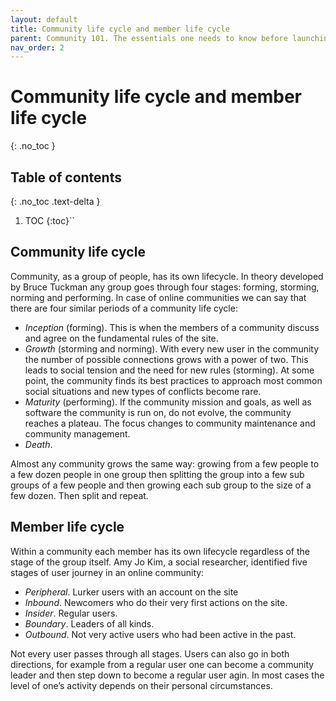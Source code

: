 ```yaml
---
layout: default
title: Community life cycle and member life cycle
parent: Community 101. The essentials one needs to know before launching a community
nav_order: 2
---
```


# Community life cycle and member life cycle
{: .no_toc }

## Table of contents
{: .no_toc .text-delta }

1. TOC
{:toc}``

## Community life cycle

Community, as a group of people, has its own lifecycle. In theory developed by Bruce Tuckman any group goes through four stages: forming, storming, norming and performing. In case of online communities we can say that there are four similar periods of a community life cycle: 

- *Inception* (forming). This is when the members of a community discuss and agree on the fundamental rules of the site.
- *Growth* (storming and norming). With every new user in the community the number of possible connections grows with a power of two. This leads to social tension and the need for new rules (storming). At some point, the community finds its best practices to approach most common social situations and new types of conflicts become rare. 
- *Maturity* (performing). If the community mission and goals, as well as software the community is run on, do not evolve, the community reaches a plateau. The focus changes to community maintenance and community management. 
- *Death*. 

Almost any community grows the same way: growing from a few people to a few dozen people in one group then splitting the group into a few sub groups of a few people and then growing each sub group to the size of a few dozen. Then split and repeat. 

## Member life cycle 

Within a community each member has its own lifecycle regardless of the stage of the group itself. Amy Jo Kim, a social researcher, identified five stages of user journey in an online community:

- *Peripheral*. Lurker users with an account on the site
- *Inbound*. Newcomers who do their very first actions on the site.
- *Insider*. Regular users.
- *Boundary*. Leaders of all kinds.
- *Outbound*. Not very active users who had been active in the past.

Not every user passes through all stages. Users can also go in both directions, for example from a regular user one can become a community leader and then step down to become a regular user agin. In most cases the level of one’s activity depends on their personal circumstances.
